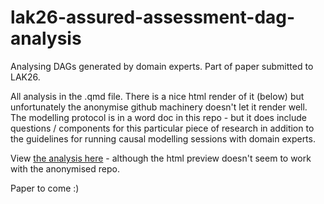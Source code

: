# lak26-assured-assessment-dag-analysis

Analysing DAGs generated by domain experts. Part of paper submitted to LAK26.

All analysis in the .qmd file. There is a nice html render of it (below) but unfortunately the anonymise github machinery doesn't let it render well. 
The modelling protocol is in a word doc in this repo - but it does include questions / components for this particular piece of research in addition to the guidelines for running causal modelling sessions with domain experts.

View [the analysis here](https://htmlpreview.github.io/?https://github.com/benwhicks/lak26-assured-assessment-dag-analysis/blob/main/elicited-DAG-analysis.html) - although the html preview doesn't seem to work with the anonymised repo.

Paper to come :) 
